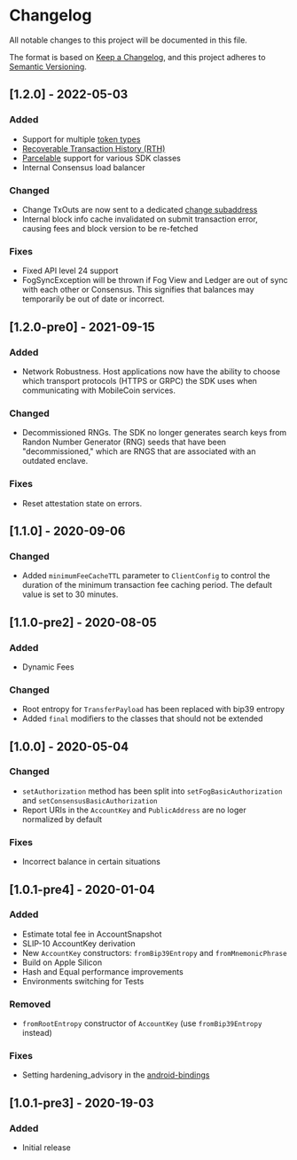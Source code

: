 # Changelog
All notable changes to this project will be documented in this file.

The format is based on [Keep a Changelog](https://keepachangelog.com/en/1.0.0/),
and this project adheres to [Semantic Versioning](https://semver.org/spec/v2.0.0.html).

## [1.2.0] - 2022-05-03
### Added
- Support for multiple [token types](https://github.com/mobilecoinfoundation/mcips/blob/main/text/0025-confidential-token-ids.md)
- [Recoverable Transaction History (RTH)](https://github.com/mobilecoinfoundation/mcips/blob/main/text/0004-recoverable-transaction-history.md)
- [Parcelable](https://developer.android.com/reference/android/os/Parcelable) support for various SDK classes
- Internal Consensus load balancer

### Changed
- Change TxOuts are now sent to a dedicated [change subaddress](https://github.com/mobilecoinfoundation/mcips/blob/main/text/0036-reserved-subaddresses.md)
- Internal block info cache invalidated on submit transaction error, causing fees and block version to be re-fetched

### Fixes
- Fixed API level 24 support
- FogSyncException will be thrown if Fog View and Ledger are out of sync with each other or Consensus.
  This signifies that balances may temporarily be out of date or incorrect.

## [1.2.0-pre0] - 2021-09-15
### Added
- Network Robustness. Host applications now have the ability to choose which transport protocols
  (HTTPS or GRPC) the SDK uses when communicating with MobileCoin services.

### Changed
- Decommissioned RNGs. The SDK no longer generates search keys from Randon Number Generator (RNG)
  seeds that have been "decommissioned," which are RNGS that are associated with an outdated
  enclave.

### Fixes
- Reset attestation state on errors.

## [1.1.0] - 2020-09-06
### Changed
- Added `minimumFeeCacheTTL` parameter to `ClientConfig` to control the duration of the minimum transaction fee caching period. The default value is set to 30 minutes.

## [1.1.0-pre2] - 2020-08-05
### Added
- Dynamic Fees

### Changed
- Root entropy for `TransferPayload` has been replaced with bip39 entropy
- Added `final` modifiers to the classes that should not be extended

## [1.0.0] - 2020-05-04
### Changed
- `setAuthorization` method has been split into `setFogBasicAuthorization` and `setConsensusBasicAuthorization`
- Report URIs in the `AccountKey` and `PublicAddress` are no loger normalized by default

### Fixes
- Incorrect balance in certain situations

## [1.0.1-pre4] - 2020-01-04
### Added
- Estimate total fee in AccountSnapshot 
- SLIP-10 AccountKey derivation
- New `AccountKey` constructors: `fromBip39Entropy` and `fromMnemonicPhrase`
- Build on Apple Silicon
- Hash and Equal performance improvements
- Environments switching for Tests

### Removed
- `fromRootEntropy` constructor of `AccountKey` (use `fromBip39Entropy` instead)

### Fixes
- Setting hardening_advisory in the [android-bindings](https://github.com/mobilecoinfoundation/fog/tree/master/android-bindings)

## [1.0.1-pre3] - 2020-19-03
### Added
- Initial release

